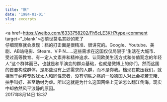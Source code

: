 ```yaml
---
title: "默"
date: '1984-01-01'
slug: excerpts
---
```


<a href=https://weibo.com/6333758202/Fh5cLE3KH?type=comment target="_blank">@前世莫名其妙的死了</a>  
仔细观察就会发现：档的打击面是很精准、很讲究的。Google、Youtube、美剧、AB站电影、Steam、V·P·N......这些需求在这国仅仅局限于“生活在大城市、受过高等教育、有一定人文素养和精神追求、认同欧美生活方式和价值观念的年轻人”这个群体而已，也就是和平演变的群众基础，也就是微博上的你们。然而这国的首要构成群体，是那些没有上述需求的人群，而不是你我。档现在欺压我们，就相当于纳粹专政犹太人和同性恋者，没有切肤之痛的一般德国人对此会视若无睹、拍手叫好、甚至助纣为虐。所以这就是为什么这国网络上无论怎么翻江倒海，现实中却依然风平浪静的原因。  
2017年8月14日 18:37
